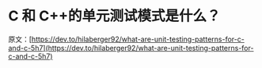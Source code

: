 # C 和 C++的单元测试模式是什么？

原文：[https://dev.to/hilaberger92/what-are-unit-testing-patterns-for-c-and-c-5h7](https://dev.to/hilaberger92/what-are-unit-testing-patterns-for-c-and-c-5h7)